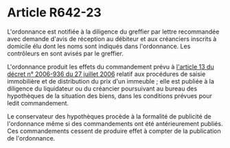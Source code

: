 # Article R642-23

<p>L'ordonnance est notifiée à la diligence du greffier par lettre recommandée avec demande d'avis de réception au débiteur et aux créanciers inscrits à domicile élu dont les noms sont indiqués dans l'ordonnance. Les contrôleurs en sont avisés par le greffier.</p><p>L'ordonnance produit les effets du commandement prévu à <a href='/affichTexteArticle.do?cidTexte=JORFTEXT000000607545&idArticle=LEGIARTI000006286560&dateTexte=&categorieLien=cid'>l'article 13 du décret n° 2006-936 du 27 juillet 2006</a> relatif aux procédures de saisie immobilière et de distribution du prix d'un immeuble ; elle est publiée à la diligence du liquidateur ou du créancier poursuivant au bureau des hypothèques de la situation des biens, dans les conditions prévues pour ledit commandement. </p><p>Le conservateur des hypothèques procède à la formalité de publicité de l'ordonnance même si des commandements ont été antérieurement publiés. Ces commandements cessent de produire effet à compter de la publication de l'ordonnance.</p>